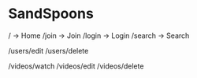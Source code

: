 # SandSpoons

/ -> Home
/join -> Join
/login -> Login
/search -> Search

/users/edit
/users/delete

/videos/watch
/videos/edit
/videos/delete

